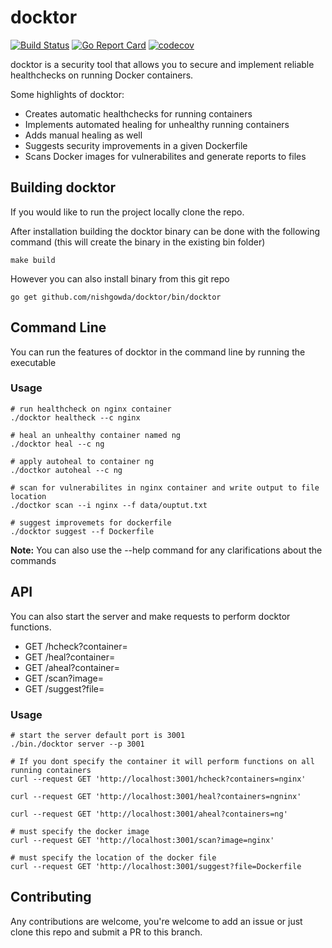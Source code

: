 # docktor

[![Build Status](https://travis-ci.com/nishgowda/docktor.svg?branch=master)](https://travis-ci.com/nishgowda/docktor)
[![Go Report Card](https://goreportcard.com/badge/github.com/nishgowda/docktor)](https://goreportcard.com/report/github.com/nishgowda/docktor)
[![codecov](https://codecov.io/gh/nishgowda/docktor/branch/master/graph/badge.svg?token=G4GHPU44W9)](https://codecov.io/gh/nishgowda/docktor)

docktor is a security tool that allows you to secure and implement reliable healthchecks on running Docker containers.

Some highlights of docktor:
 - Creates automatic healthchecks for running containers
 - Implements automated healing for unhealthy running containers 
 - Adds manual healing as well
 - Suggests security improvements in a given Dockerfile
 - Scans Docker images for vulnerabilites and generate reports to files

## Building docktor
If you would like to run the project locally clone the repo. 

After installation building the docktor binary can be done with the following command (this will create the binary in the existing bin folder)
``` 
make build
```

However you can also install binary from this git repo
```
go get github.com/nishgowda/docktor/bin/docktor
```

## Command Line
You can run the features of docktor in the command line by running the executable
### Usage
```
# run healthcheck on nginx container
./docktor healtheck --c nginx

# heal an unhealthy container named ng
./docktor heal --c ng

# apply autoheal to container ng
./doctkor autoheal --c ng

# scan for vulnerabilites in nginx container and write output to file location
./doctkor scan --i nginx --f data/ouptut.txt

# suggest improvemets for dockerfile
./docktor suggest --f Dockerfile
```
**Note:** You can also use the --help command for any clarifications about the commands

## API
You can also start the server and make requests to perform docktor functions.
 - GET /hcheck?container=
 - GET /heal?container= 
 - GET /aheal?container=
- GET /scan?image=
- GET /suggest?file=

### Usage
```
# start the server default port is 3001
./bin./docktor server --p 3001

# If you dont specify the container it will perform functions on all running containers
curl --request GET 'http://localhost:3001/hcheck?containers=nginx'

curl --request GET 'http://localhost:3001/heal?containers=ngninx'

curl --request GET 'http://localhost:3001/aheal?containers=ng'

# must specify the docker image 
curl --request GET 'http://localhost:3001/scan?image=nginx'

# must specify the location of the docker file 
curl --request GET 'http://localhost:3001/suggest?file=Dockerfile
```

## Contributing
Any contributions are welcome, you're welcome to add an issue or just clone this repo and submit a PR to this branch.

